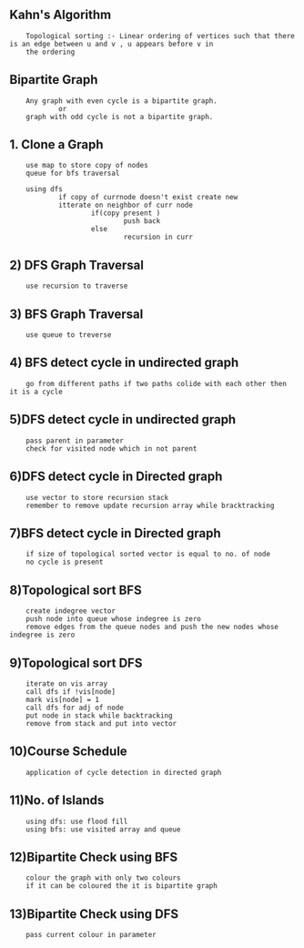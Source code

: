 ## Kahn's Algorithm
        Topological sorting :- Linear ordering of vertices such that there is an edge between u and v , u appears before v in 
        the ordering

## Bipartite Graph
        Any graph with even cycle is a bipartite graph.
                or
        graph with odd cycle is not a bipartite graph.


## 1. Clone a Graph
        use map to store copy of nodes
        queue for bfs traversal

        using dfs
                if copy of currnode doesn't exist create new
                itterate on neighbor of curr node
                        if(copy present )
                                push back
                        else
                                recursion in curr

## 2) DFS Graph Traversal
        use recursion to traverse

## 3) BFS Graph Traversal
        use queue to treverse

## 4) BFS detect cycle in undirected graph
        go from different paths if two paths colide with each other then it is a cycle

## 5)DFS detect cycle in undirected graph
        pass parent in parameter
        check for visited node which in not parent

## 6)DFS detect cycle in Directed graph
        use vector to store recursion stack
        remember to remove update recursion array while bracktracking

## 7)BFS detect cycle in Directed graph
        if size of topological sorted vector is equal to no. of node 
        no cycle is present

## 8)Topological sort BFS
        create indegree vector
        push node into queue whose indegree is zero
        remove edges from the queue nodes and push the new nodes whose indegree is zero

## 9)Topological sort DFS
        iterate on vis array
        call dfs if !vis[node]
        mark vis[node] = 1
        call dfs for adj of node
        put node in stack while backtracking
        remove from stack and put into vector 

## 10)Course Schedule
        application of cycle detection in directed graph

## 11)No. of Islands
        using dfs: use flood fill
        using bfs: use visited array and queue

## 12)Bipartite Check using BFS
        colour the graph with only two colours 
        if it can be coloured the it is bipartite graph

## 13)Bipartite Check using DFS
        pass current colour in parameter





